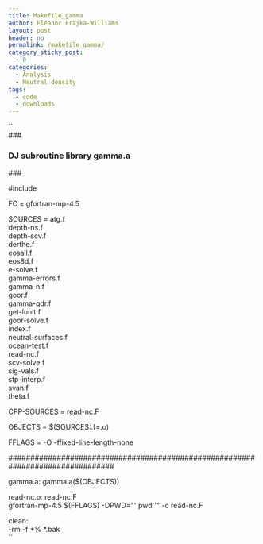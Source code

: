 ```yaml
---
title: Makefile_gamma
author: Eleanor Frajka-Williams
layout: post
header: no
permalink: /makefile_gamma/
category_sticky_post:
  - 0
categories:
  - Analysis
  - Neutral density
tags:
  - code
  - downloads
---
```

``<br />
###<br />
###              DJ subroutine library gamma.a<br />
###</p>
<p>#include <makelib.mk></p>
<p>FC = gfortran-mp-4.5</p>
<p>SOURCES = atg.f<br />
          depth-ns.f<br />
          depth-scv.f<br />
          derthe.f<br />
          eosall.f<br />
          eos8d.f<br />
          e-solve.f<br />
          gamma-errors.f<br />
          gamma-n.f<br />
          goor.f<br />
          gamma-qdr.f<br />
          get-lunit.f<br />
          goor-solve.f<br />
          index.f<br />
          neutral-surfaces.f<br />
          ocean-test.f<br />
          read-nc.f<br />
          scv-solve.f<br />
          sig-vals.f<br />
          stp-interp.f<br />
          svan.f<br />
          theta.f</p>
<p>CPP-SOURCES = read-nc.F</p>
<p>OBJECTS = $(SOURCES:.f=.o)</p>
<p>FFLAGS = -O -ffixed-line-length-none</p>
<p>################################################################################</p>
<p>gamma.a: gamma.a($(OBJECTS))</p>
<p>read-nc.o: read-nc.F<br />
        gfortran-mp-4.5 $(FFLAGS) -DPWD="'`pwd`'" -c read-nc.F</p>
<p>clean:<br />
        -rm -f *% *.bak<br />
``